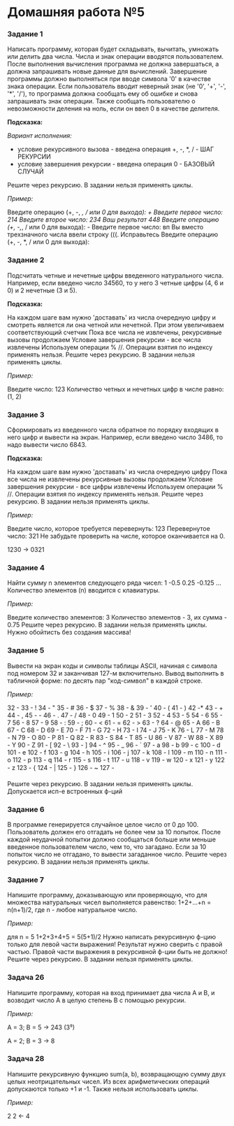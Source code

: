 # Домашняя работа №5 #

### Задание 1 ###

Написать программу, которая будет складывать, вычитать,
умножать или делить два числа. Числа и знак операции вводятся пользователем.
После выполнения вычисления программа не должна завершаться, а должна
запрашивать новые данные для вычислений. Завершение программы должно
выполняться при вводе символа '0' в качестве знака операции. Если пользователь
вводит неверный знак (не '0', '+', '-', '*', '/'), то программа должна
сообщать ему об ошибке и снова запрашивать знак операции.
Также сообщать пользователю о невозможности деления на ноль,
если он ввел 0 в качестве делителя.

__Подсказка:__

_Вариант исполнения:_

- условие рекурсивного вызова - введена операция +, -, *, / - ШАГ РЕКУРСИИ
- условие завершения рекурсии - введена операция 0 - БАЗОВЫЙ СЛУЧАЙ

Решите через рекурсию. В задании нельзя применять циклы.

_Пример:_

Введите операцию (+, -, *, / или 0 для выхода): +
Введите первое число: 214
Введите второе число: 234
Ваш результат 448
Введите операцию (+, -,*, / или 0 для выхода): -
Введите первое число: вп
Вы вместо трехзначного числа ввели строку (((. Исправьтесь
Введите операцию (+, -, *, / или 0 для выхода):

### Задание 2 ###

Подсчитать четные и нечетные цифры введенного натурального числа.
Например, если введено число 34560, то у него 3 четные цифры
(4, 6 и 0) и 2 нечетные (3 и 5).

__Подсказка:__

На каждом шаге вам нужно 'доставать' из числа очередную цифру
и смотреть является ли она четной или нечетной.
При этом увеличиваем соответствующий счетчик
Пока все числа не извлечены, рекурсивные вызовы продолжаем
Условие завершения рекурсии - все числа извлечены
Используем операции % //. Операции взятия по индексу применять нельзя.
Решите через рекурсию. В задании нельзя применять циклы.

_Пример:_

Введите число: 123
Количество четных и нечетных цифр в числе равно: (1, 2)

### Задание 3 ###

Сформировать из введенного числа
обратное по порядку входящих в него
цифр и вывести на экран. Например, если введено число 3486,
то надо вывести число 6843.

__Подсказка:__

На каждом шаге вам нужно 'доставать' из числа очередную цифру
Пока все числа не извлечены рекурсивные вызовы продолжаем
Условие завершения рекурсии - все цифры извлечены
Используем операции % //. Операции взятия по индексу применять нельзя.
Решите через рекурсию. В задании нельзя применять циклы.

_Пример:_

Введите число, которое требуется перевернуть: 123
Перевернутое число: 321
Не забудьте проверить на числе, которое оканчивается на 0.

1230 -> 0321

### Задание 4 ###

Найти сумму n элементов следующего ряда чисел:
1 -0.5 0.25 -0.125 ...
Количество элементов (n) вводится с клавиатуры.

_Пример:_

Введите количество элементов: 3
Количество элементов - 3, их сумма - 0.75
Решите через рекурсию. В задании нельзя применять циклы.
Нужно обойтисть без создания массива!

### Задание 5 ###

Вывести на экран коды и символы таблицы ASCII, начиная с символа
под номером 32 и заканчивая 127-м включительно.
Вывод выполнить в табличной форме: по десять пар "код-символ" в каждой строке.

_Пример:_

32 - 33 - ! 34 - " 35 - # 36 - $ 37 - % 38 - & 39 - ' 40 - ( 41 - )
42 -* 43 - + 44 - , 45 - - 46 - . 47 - / 48 - 0 49 - 1 50 - 2 51 - 3
52 - 4 53 - 5 54 - 6 55 - 7 56 - 8 57 - 9 58 - : 59 - ; 60 - < 61 - =
62 - > 63 - ? 64 - @ 65 - A 66 - B 67 - C 68 - D 69 - E 70 - F 71 - G
72 - H 73 - I 74 - J 75 - K 76 - L 77 - M 78 - N 79 - O 80 - P 81 - Q
82 - R 83 - S 84 - T 85 - U 86 - V 87 - W 88 - X 89 - Y 90 - Z 91 - [
92 - \ 93 - ] 94 - ^ 95 - _ 96 - ` 97 - a 98 - b 99 - c 100 - d 101 - e
102 - f 103 - g 104 - h 105 - i 106 - j 107 - k 108 - l 109 - m 110 - n 111 - o
112 - p 113 - q 114 - r 115 - s 116 - t 117 - u 118 - v 119 - w 120 - x 121 - y
122 - z 123 - { 124 - | 125 - } 126 - ~ 127 - 

Решите через рекурсию. В задании нельзя применять циклы.
Допускается исп-е встроенных ф-ций

### Задание 6 ###

В программе генерируется случайное целое число от 0 до 100.
Пользователь должен его отгадать не более чем за 10 попыток. После каждой
неудачной попытки должно сообщаться больше или меньше введенное пользователем
число, чем то, что загадано. Если за 10 попыток число не отгадано,
то вывести загаданное число.
Решите через рекурсию. В задании нельзя применять циклы.

### Задание 7 ###

Напишите программу, доказывающую или проверяющую, что для множества
натуральных чисел выполняется равенство: 1+2+...+n = n(n+1)/2,
где n - любое натуральное число.

_Пример:_

для n = 5
1+2+3+4+5 = 5(5+1)/2
Нужно написать рекурсивную ф-цию только для левой части выражения!
Результат нужно сверить с правой частью.
Правой части выражения в рекурсивной ф-ции быть не должно!
Решите через рекурсию. В задании нельзя применять циклы.

### Задача 26 ###

Напишите программу, которая на вход принимает два числа A и B, и возводит число А в целую степень B с помощью рекурсии.

_Пример:_

A = 3; B = 5 -> 243 (3⁵)

A = 2; B = 3 -> 8

### Задача 28 ###

Напишите рекурсивную функцию sum(a, b), возвращающую сумму двух целых неотрицательных чисел. Из всех арифметических операций допускаются только +1 и -1. Также нельзя использовать циклы.

_Пример:_

2 2 <- 4
